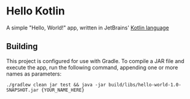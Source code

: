 # Hello Kotlin
A simple "Hello, World!" app, written in JetBrains' [Kotlin language](https://kotlinlang.org/)

## Building
This project is configured for use with Gradle. To compile a JAR file and execute the app, run the following command, appending one or more names as parameters:
```
./gradlew clean jar test && java -jar build/libs/hello-world-1.0-SNAPSHOT.jar {YOUR_NAME_HERE}
```
